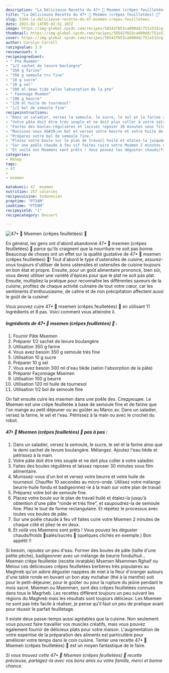 ```yaml
---
description: "La Délicieuse Recette du 47• 🥞 Msemen (crêpes feuilletées) 🍴"
title: "La Délicieuse Recette du 47• 🥞 Msemen (crêpes feuilletées) 🍴"
slug: 5344-la-delicieuse-recette-du-47-msemen-crepes-feuilletees
date: 2021-02-14T05:42:51.107Z
image: https://img-global.cpcdn.com/recipes/58542f653ca090dd/751x532cq70/47•-🥞-msemen-crepes-feuilletees-🍴-photo-principale-de-la-recette.jpg
thumbnail: https://img-global.cpcdn.com/recipes/58542f653ca090dd/751x532cq70/47•-🥞-msemen-crepes-feuilletees-🍴-photo-principale-de-la-recette.jpg
cover: https://img-global.cpcdn.com/recipes/58542f653ca090dd/751x532cq70/47•-🥞-msemen-crepes-feuilletees-🍴-photo-principale-de-la-recette.jpg
author: Carolyn Carroll
ratingvalue: 3.9
reviewcount: 6
recipeingredient:
- " Pte Msemen"
- "1/2 sachet de levure boulangre"
- "350 g farine"
- "350 g semoule trs fine"
- "10 g sucre"
- "10 g sel"
- "300 ml deau tide selon labsorption de la pte"
- " Faonnage Msemen"
- "100 g beurre"
- "120 ml huile de tournesol"
- "1/2 bol de semoule fine"
recipeinstructions:
- "Dans un saladier, versez la semoule, le sucre, le sel et la farine ainsi que le demi sachet de levure boulangère. Mélangez. Ajoutez l&#39;eau tiède et pétrissez à la main."
- "Votre pâte doit être très souple et ne doit plus coller à votre saladier."
- "Faites des boules régulières et laissez reposer 30 minutes sous film alimentaire."
- "Munissez-vous d&#39;un bol et versez votre beurre et votre huile de tournesol. Chauffer 10 secondes au micro-onde. Utilisez votre mélange beurre-huile fondu et badigeonnez-le à la main sur votre plan de travail"
- "Préparez votre bol de semoule fine."
- "Placez votre boule sur le plan de travail huilé et étalez-la jusqu&#39;à obtention d&#39;une pâte &#34;ronde et très fine&#34;, et saupoudrez-la de semoule fine. Pliez le tout de forme rectangulaire. Et répétez le processus avec toutes vos boules de pâte."
- "Sur une poêle chaude à feu vif faites cuire votre Msemen 2 minutes de chaque côté et pliez-le en deux."
- "Et voilà vos Msemens sont prêts ! Vous pouvez les déguster chauds/froids 🍴salés/sucrés 🥞 (quelques clichés en exemple.) Bon appétit !!"
categories:
- Resep
tags:
- 47
- 
- msemen

katakunci: 47  msemen 
nutrition: 257 calories
recipecuisine: Indonesian
preptime: "PT34M"
cooktime: "PT59M"
recipeyield: "1"
recipecategory: Dessert

---
```



![47• 🥞 Msemen (crêpes feuilletées) 🍴](https://img-global.cpcdn.com/recipes/58542f653ca090dd/751x532cq70/47•-🥞-msemen-crepes-feuilletees-🍴-photo-principale-de-la-recette.jpg)

En général, les gens ont d'abord abandonné 47• 🥞 msemen (crêpes feuilletées) 🍴 parce qu'ils craignent que la nourriture ne soit pas bonne. Beaucoup de choses ont un effet sur la qualité gustative de 47• 🥞 msemen (crêpes feuilletées) 🍴! Tout d'abord le type d'ustensiles de cuisine, assurez-vous toujours d'utiliser de bons ustensiles et ustensiles de cuisine toujours en bon état et propre. Ensuite, pour un goût alimentaire prononcé, bien sûr, vous devez utiliser une variété d'épices pour que le plat ne soit pas plat. Ensuite, multipliez la pratique pour reconnaître les différentes saveurs de la cuisine, profitez de chaque activité culinaire de tout votre cœur, car les sentiments d'enthousiasme, de calme et de non précipitation affectent aussi le goût de la cuisine!

<!--inarticleads1-->

Vous pouvez cuire 47• 🥞 msemen (crêpes feuilletées) 🍴 en utilisant 11 Ingrédients et 8 pas. Voici comment vous atteindre il.

##### Ingrédients de 47• 🥞 msemen (crêpes feuilletées) 🍴 :

1. Fournir  Pâte Msemen
1. Préparer 1/2 sachet de levure boulangère
1. Utilisation 350 g farine
1. Vous avez besoin 350 g semoule très fine
1. Utilisation 10 g sucre
1. Préparer 10 g sel
1. Vous avez besoin 300 ml d&#39;eau tiède (selon l&#39;absorption de la pâte)
1. Préparer  Façonnage Msemen
1. Utilisation 100 g beurre
1. Utilisation 120 ml huile de tournesol
1. Utilisation 1/2 bol de semoule fine


On fait ensuite cuire les msemen dans une poêle des. Следующее. Le Msemen est une crêpe feuilletée à base de semoule fine et de farine que l&#39;on mange au petit déjeuner ou au goûter au Maroc av. Dans un saladier, versez la farine, le sel et l&#39;eau. Pétrissez à la main ou avec le crochet du robot. 

<!--inarticleads2-->

##### 47• 🥞 Msemen (crêpes feuilletées) 🍴 pas à pas :

1. Dans un saladier, versez la semoule, le sucre, le sel et la farine ainsi que le demi sachet de levure boulangère. Mélangez. Ajoutez l&#39;eau tiède et pétrissez à la main.
1. Votre pâte doit être très souple et ne doit plus coller à votre saladier.
1. Faites des boules régulières et laissez reposer 30 minutes sous film alimentaire.
1. Munissez-vous d&#39;un bol et versez votre beurre et votre huile de tournesol. Chauffer 10 secondes au micro-onde. Utilisez votre mélange beurre-huile fondu et badigeonnez-le à la main sur votre plan de travail
1. Préparez votre bol de semoule fine.
1. Placez votre boule sur le plan de travail huilé et étalez-la jusqu&#39;à obtention d&#39;une pâte &#34;ronde et très fine&#34;, et saupoudrez-la de semoule fine. Pliez le tout de forme rectangulaire. Et répétez le processus avec toutes vos boules de pâte.
1. Sur une poêle chaude à feu vif faites cuire votre Msemen 2 minutes de chaque côté et pliez-le en deux.
1. Et voilà vos Msemens sont prêts ! Vous pouvez les déguster chauds/froids 🍴salés/sucrés 🥞 (quelques clichés en exemple.) Bon appétit !!


Si besoin, rajoutez un peu d&#39;eau. Former des boules de pâte (taille d&#39;une petite pêche), badigeonner avec un mélange de beurre fondu/huil… Msemen crêpe feuilletée (recette inratable) Msemen Msemmen Rghaif ou Meloui ces délicieuses crêpes feuilletées berbères très populaires au Maghreb qu&#39;on adore déguster nappées de miel à la fleur d&#39;oranger autours d&#39;une table ronde en buvant un bon atay mchahar (thé à la menthe) soit pour le petit-déjeuner, pour le goûter ou pour la rupture du jeûne pendant le mois sacré. Msemen ou Msemmen, sont des crêpes feuilletées connues dans tous le Magrheb. Les recettes diffèrent toujours un peu suivant les régions du Maghreb mais les résultats sont toujours délicieux. Les Msemen ne sont pas très facile à réaliser, je pense qu&#39;il faut un peu de pratique avant pour réussir le parfait feuilletage. 

<!--inarticleads1-->

<p>
Il existe deux passe-temps aussi agréables que la cuisine. Non seulement vous pouvez faire travailler vos muscles créatifs, mais vous pouvez également fournir de délicieux plats pour votre maison. L'augmentation de votre expertise de la préparation des aliments est particulière pour améliorer votre temps dans le coin cuisine. Tenter une recette 47• 🥞 Msemen (crêpes feuilletées) 🍴 est un moyen fantastique de le faire.
</p>

<p>
<i>Si vous trouvez cette 47• 🥞 Msemen (crêpes feuilletées) 🍴 recette précieuse, partagez-la avec vos bons amis ou votre famille, merci et bonne chance.</i>
</p>
